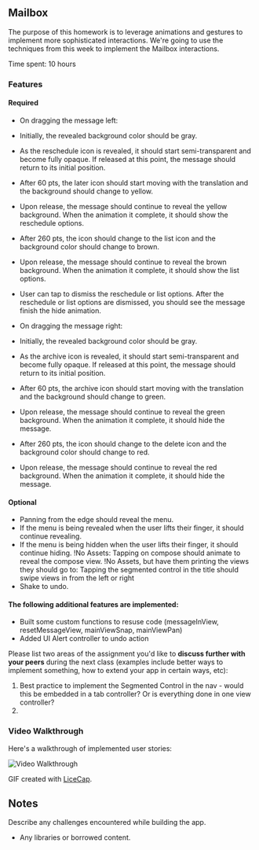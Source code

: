 ## Mailbox

The purpose of this homework is to leverage animations and gestures to implement more sophisticated interactions. We're going to use the techniques from this week to implement the Mailbox interactions.

Time spent: 10 hours

### Features

#### Required

- On dragging the message left:
- Initially, the revealed background color should be gray.
- As the reschedule icon is revealed, it should start semi-transparent and become fully opaque. If released at this point, the message should return to its initial position.
- After 60 pts, the later icon should start moving with the translation and the background should change to yellow.
- Upon release, the message should continue to reveal the yellow background. When the animation it complete, it should show the reschedule options.
- After 260 pts, the icon should change to the list icon and the background color should change to brown.
- Upon release, the message should continue to reveal the brown background. When the animation it complete, it should show the list options.

- User can tap to dismiss the reschedule or list options. After the reschedule or list options are dismissed, you should see the message finish the hide animation.
- On dragging the message right:
- Initially, the revealed background color should be gray.
- As the archive icon is revealed, it should start semi-transparent and become fully opaque. If released at this point, the message should return to its initial position.
- After 60 pts, the archive icon should start moving with the translation and the background should change to green.
- Upon release, the message should continue to reveal the green background. When the animation it complete, it should hide the message.
- After 260 pts, the icon should change to the delete icon and the background color should change to red.
- Upon release, the message should continue to reveal the red background. When the animation it complete, it should hide the message.


#### Optional

- Panning from the edge should reveal the menu.
- If the menu is being revealed when the user lifts their finger, it should continue revealing.
- If the menu is being hidden when the user lifts their finger, it should continue hiding.
!No Assets: Tapping on compose should animate to reveal the compose view.
!No Assets, but have them printing the views they should go to: Tapping the segmented control in the title should swipe views in from the left or right
- Shake to undo.

#### The following **additional** features are implemented:

- Built some custom functions to resuse code (messageInView, resetMessageView, mainViewSnap, mainViewPan)
- Added UI Alert controller to undo action

Please list two areas of the assignment you'd like to **discuss further with your peers** during the next class (examples include better ways to implement something, how to extend your app in certain ways, etc):

1. Best practice to implement the Segmented Control in the nav - would this be embedded in a tab controller? Or is everything done in one view controller?
2. 

### Video Walkthrough 

Here's a walkthrough of implemented user stories:

<img src='http://i.imgur.com/link/to/your/gif/file.gif' title='Video Walkthrough' width='' alt='Video Walkthrough' />

GIF created with [LiceCap](http://www.cockos.com/licecap/).

## Notes

Describe any challenges encountered while building the app.

* Any libraries or borrowed content.